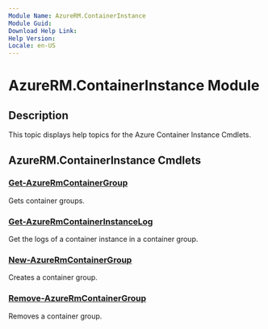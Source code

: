 ```yaml
---
Module Name: AzureRM.ContainerInstance
Module Guid: 
Download Help Link: 
Help Version: 
Locale: en-US
---
```


# AzureRM.ContainerInstance Module
## Description
This topic displays help topics for the Azure Container Instance Cmdlets.

## AzureRM.ContainerInstance Cmdlets
### [Get-AzureRmContainerGroup](Get-AzureRmContainerGroup.md)
Gets container groups.

### [Get-AzureRmContainerInstanceLog](Get-AzureRmContainerInstanceLog.md)
Get the logs of a container instance in a container group.

### [New-AzureRmContainerGroup](New-AzureRmContainerGroup.md)
Creates a container group.

### [Remove-AzureRmContainerGroup](Remove-AzureRmContainerGroup.md)
Removes a container group.

